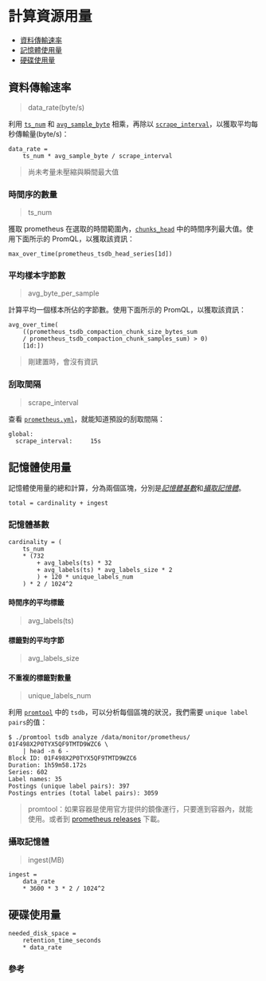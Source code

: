 # 計算資源用量

- [資料傳輸速率](#資料傳輸速率)
- [記憶體使用量](#記憶體使用量)
- [硬碟使用量](#硬碟使用量)

## 資料傳輸速率

> data_rate(byte/s)

利用 [`ts_num`](#時間序的數量) 和 [`avg_sample_byte`](#平均樣本字節數) 相乘，再除以 [`scrape_interval`](#刮取間隔)，以獲取平均每秒傳輸量(byte/s)：

```
data_rate = 
    ts_num * avg_sample_byte / scrape_interval 
```

> 尚未考量未壓縮與瞬間最大值

### 時間序的數量

> ts_num

獲取 prometheus 在選取的時間範圍內，[`chunks_head`][head] 中的時間序列最大值。使用下面所示的 PromQL，以獲取該資訊：

```
max_over_time(prometheus_tsdb_head_series[1d])
```

### 平均樣本字節數

> avg_byte_per_sample

計算平均一個樣本所佔的字節數。使用下面所示的 PromQL，以獲取該資訊：

```
avg_over_time(
    ((prometheus_tsdb_compaction_chunk_size_bytes_sum 
    / prometheus_tsdb_compaction_chunk_samples_sum) > 0)
    [1d:])
```

> 剛建置時，會沒有資訊

### 刮取間隔

> scrape_interval

查看 [`prometheus.yml`][scrape]，就能知道預設的刮取間隔：

```
global:
  scrape_interval:     15s
```

## 記憶體使用量

記憶體使用量的總和計算，分為兩個區塊，分別是[*記憶體基數*](#記憶體基數)和[*攝取記憶體*](#攝取記憶體)。

```
total = cardinality + ingest
```

### 記憶體基數

```
cardinality = (
    ts_num 
    * (732
        + avg_labels(ts) * 32
        + avg_labels(ts) * avg_labels_size * 2
        ) + 120 * unique_labels_num
    ) * 2 / 1024^2
```

#### 時間序的平均標籤

> avg_labels(ts)

#### 標籤對的平均字節

> avg_labels_size

#### 不重複的標籤對數量

> unique_labels_num

利用 [`promtool`]() 中的 `tsdb`，可以分析每個區塊的狀況，我們需要 `unique label pairs`的值：

```
$ ./promtool tsdb analyze /data/monitor/prometheus/ 01F498X2P0TYX5QF9TMTD9WZC6 \
    | head -n 6 -
Block ID: 01F498X2P0TYX5QF9TMTD9WZC6
Duration: 1h59m58.172s
Series: 602
Label names: 35
Postings (unique label pairs): 397
Postings entries (total label pairs): 3059
```

> promtool：如果容器是使用官方提供的鏡像運行，只要進到容器內，就能使用。或者到 [prometheus releases][releases] 下載。

### 攝取記憶體

> ingest(MB)

```
ingest = 
    data_rate
    * 3600 * 3 * 2 / 1024^2
```

## 硬碟使用量

```
needed_disk_space = 
    retention_time_seconds
    * data_rate
```

### 參考

[head]: https://prometheus.io/docs/prometheus/latest/storage/ "storage"
[scrape]: https://github.com/48763/prometheus-monitor/blob/master/deploy/prometheus/server/prometheus.yml#L3 "prometheus.yml"
[releases]: https://github.com/prometheus/prometheus/releases "releases"
